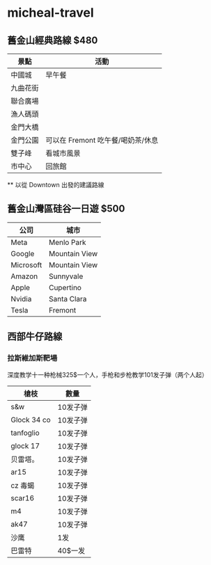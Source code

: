 # micheal-travel

## 舊金山經典路線 $480

| 景點 | 活動 |
| --- | --- |
| 中國城 | 早午餐 |
| 九曲花街 | |
| 聯合廣場 | |
| 漁人碼頭 | |
| 金門大橋 | |
| 金門公園 | 可以在 Fremont 吃午餐/喝奶茶/休息 |
| 雙子峰 | 看城市風景 |
| 市中心 | 回旅館 |

\*\* 以從 Downtown 出發的建議路線

## 舊金山灣區硅谷一日遊 $500

| 公司 | 城市 |
| --- | --- | 
| Meta | Menlo Park |
| Google | Mountain View |
| Microsoft | Mountain View |
| Amazon | Sunnyvale |
| Apple | Cupertino |
| Nvidia | Santa Clara |
| Tesla | Fremont |



## 西部牛仔路線

### 拉斯維加斯靶場

深度教学十一种枪械325$一个人，手枪和步枪教学101发子弹（两个人起）

| 槍枝 | 數量 |
| --- | --- |
| s&w | 10发子弹 |
| Glock 34 co |  10发子弹 |
| tanfoglio  | 10发子弹 |
| glock 17 | 10发子弹 |
| 贝雷塔。 | 10发子弹 |
| ar15 | 10发子弹 |
| cz 毒蝎  | 10发子弹 |
| scar16   | 10发子弹 |
| m4 | 10发子弹 |
| ak47 | 10发子弹 |
| 沙鹰  | 1发 |
| 巴雷特 | 40$一发 |
